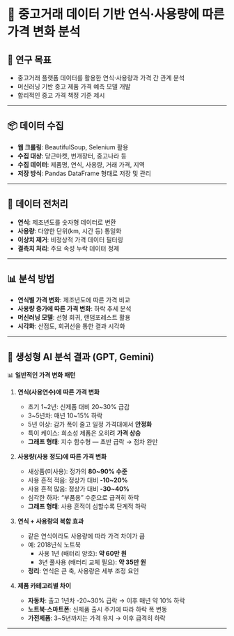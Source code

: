 # 📑 중고거래 데이터 기반 연식·사용량에 따른 가격 변화 분석

## 🎯 연구 목표
- 중고거래 플랫폼 데이터를 활용한 연식·사용량과 가격 간 관계 분석  
- 머신러닝 기반 중고 제품 가격 예측 모델 개발  
- 합리적인 중고 가격 책정 기준 제시  

---

## 📦 데이터 수집
- **웹 크롤링**: BeautifulSoup, Selenium 활용  
- **수집 대상**: 당근마켓, 번개장터, 중고나라 등  
- **수집 데이터**: 제품명, 연식, 사용량, 거래 가격, 지역  
- **저장 방식**: Pandas DataFrame 형태로 저장 및 관리  

---

## 🧹 데이터 전처리
- **연식**: 제조년도를 숫자형 데이터로 변환  
- **사용량**: 다양한 단위(km, 시간 등) 통일화  
- **이상치 제거**: 비정상적 가격 데이터 필터링  
- **결측치 처리**: 주요 속성 누락 데이터 정제  

---

## 📊 분석 방법
- **연식별 가격 변화**: 제조년도에 따른 가격 비교  
- **사용량 증가에 따른 가격 변화**: 하락 추세 분석  
- **머신러닝 모델**: 선형 회귀, 랜덤포레스트 활용  
- **시각화**: 산점도, 회귀선을 통한 결과 시각화  

---

## 🤖 생성형 AI 분석 결과 (GPT, Gemini)

📊 **일반적인 가격 변화 패턴**  

1. **연식(사용연수)에 따른 가격 변화**  
   - 초기 1~2년: 신제품 대비 20~30% 급감
   - 3~5년차: 매년 10~15% 하락
   - 5년 이상: 감가 폭이 줄고 일정 가격대에서 **안정화**  
   - 특이 케이스: 희소성 제품은 오히려 **가격 상승**  
   - **그래프 형태**: 지수 함수형 — 초반 급락 → 점차 완만  

2. **사용량(사용 정도)에 따른 가격 변화**  
   - 새상품(미사용): 정가의 **80~90% 수준**  
   - 사용 흔적 적음: 정상가 대비 **-10~20%**  
   - 사용 흔적 많음: 정상가 대비 **-30~40%**  
   - 심각한 하자: “부품용” 수준으로 급격히 하락  
   - **그래프 형태**: 사용 흔적이 심할수록 단계적 하락  

3. **연식 + 사용량의 복합 효과**  
   - 같은 연식이라도 사용량에 따라 가격 차이가 큼  
   - 예: 2018년식 노트북  
     - 사용 1년 (배터리 양호): **약 60만 원**  
     - 3년 풀사용 (배터리 교체 필요): **약 35만 원**  
   - **정리**: 연식은 큰 축, 사용량은 세부 조정 요인  

4. **제품 카테고리별 차이**  
   - **자동차**: 출고 1년차 -20~30% 급락 → 이후 매년 약 10% 하락  
   - **노트북·스마트폰**: 신제품 출시 주기에 따라 하락 폭 변동  
   - **가전제품**: 3~5년까지는 가격 유지 → 이후 급격히 하락  

---
